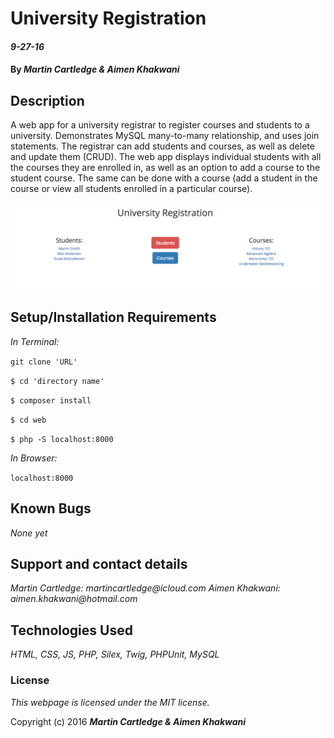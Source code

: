 # University Registration

#### _9-27-16_

#### By _**Martin Cartledge &amp; Aimen Khakwani**_

## Description

A web app for a university registrar to register courses and students to a university. Demonstrates MySQL many-to-many relationship, and uses join statements. The registrar can add students and courses, as well as delete and update them (CRUD). The web app displays individual students with all the courses they are enrolled in, as well as an option to add a course to the student course. The same can be done with a course (add a student in the course or view all students enrolled in a particular course). 

<img src="/web/screenshot.png" alt="a screenshot of the site">

## Setup/Installation Requirements

_In Terminal:_

`git clone 'URL'`

`$ cd 'directory name'`

`$ composer install`

`$ cd web`

`$ php -S localhost:8000`

_In Browser:_

`localhost:8000`

## Known Bugs

_None yet_

## Support and contact details

_Martin Cartledge: martincartledge@icloud.com_
_Aimen Khakwani: aimen.khakwani@hotmail.com_

## Technologies Used

_HTML,
CSS,
JS,
PHP,
Silex,
Twig,
PHPUnit,
MySQL_

### License

*This webpage is licensed under the MIT license.*

Copyright (c) 2016 **_Martin Cartledge &amp; Aimen Khakwani_**

